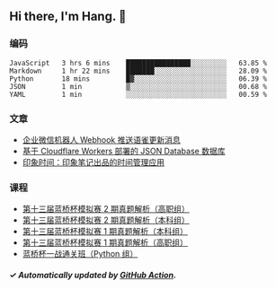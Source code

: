 ## Hi there, I'm Hang. 👋

### 编码

<!--START_SECTION:waka-->
```text
JavaScript   3 hrs 6 mins    ████████████████░░░░░░░░░   63.85 % 
Markdown     1 hr 22 mins    ███████░░░░░░░░░░░░░░░░░░   28.09 % 
Python       18 mins         █▓░░░░░░░░░░░░░░░░░░░░░░░   06.39 % 
JSON         1 min           ▒░░░░░░░░░░░░░░░░░░░░░░░░   00.68 % 
YAML         1 min           ░░░░░░░░░░░░░░░░░░░░░░░░░   00.59 % 
```
<!--END_SECTION:waka-->

### 文章

<!-- BLOG:START -->
- [企业微信机器人 Webhook 推送语雀更新消息](https://huhuhang.com/post/coding/yuque-wecom-bot?from=github)
- [基于 Cloudflare Workers 部署的 JSON Database 数据库](https://huhuhang.com/post/coding/cloudflare-workers-jsonbase?from=github)
- [印象时间：印象笔记出品的时间管理应用](https://huhuhang.com/post/product-hunt/product-hunt-n251?from=github)<!-- BLOG:END -->

### 课程

<!-- SYL:START -->
- [第十三届蓝桥杯模拟赛 2 期真题解析（高职组）](https://www.lanqiao.cn/courses/7616/)
- [第十三届蓝桥杯模拟赛 2 期真题解析（本科组）](https://www.lanqiao.cn/courses/7615/)
- [第十三届蓝桥杯模拟赛 1 期真题解析（本科组）](https://www.lanqiao.cn/courses/5719/)
- [第十三届蓝桥杯模拟赛 1 期真题解析（高职组）](https://www.lanqiao.cn/courses/5718/)
- [蓝桥杯一战通关班（Python 组）](https://www.lanqiao.cn/courses/5494/)
<!-- SYL:END -->

##### ✓ Automatically updated by [GitHub Action](https://github.com/huhuhang/huhuhang/actions).
